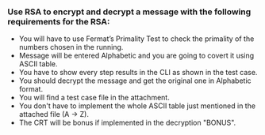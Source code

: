 ### Use RSA to encrypt and decrypt a message with the following requirements for the RSA:
- You will have to use Fermat’s Primality Test to check the primality of the numbers chosen in the running.
- Message will be entered Alphabetic and you are going to covert it using ASCII table.
- You have to show every step results in the CLI as shown in the test case.
- You should decrypt the message and get the original one in Alphabetic format.
- You will find a test case file in the attachment.
- You don't have to implement the whole ASCII table just mentioned in the attached file (A -> Z).
- The CRT will be bonus if implemented in the decryption "BONUS".

